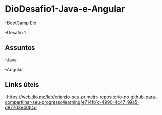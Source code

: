 # DioDesafio1-Java-e-Angular

-BootCamp Dio 

-Desafio 1

## Assuntos

-Java

-Angular

## Links úteis

-https://web.dio.me/lab/criando-seu-primeiro-repositorio-no-github-para-compartilhar-seu-progresso/learning/e714fb1c-4990-4c47-99a5-d97703e40b4d

